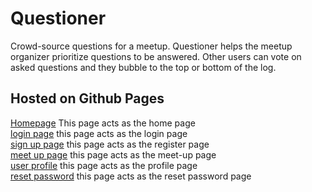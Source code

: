 # Questioner

Crowd-source questions for a meetup. Questioner helps the meetup organizer prioritize questions to be answered. Other users can vote on asked questions and they bubble to the top or bottom of the log.

## Hosted on Github Pages
[Homepage](https://teekize.github.io/Questionner/UI/templates/index.html) This page acts as the home page <br>
[login page](https://teekize.github.io/Questionner/UI/templates/login.html) this page acts as the login page<br>
[sign up page](https://teekize.github.io/Questionner/UI/templates/register.html) this page acts as the register page<br>
[meet up page](https://teekize.github.io/Questionner/UI/templates/meet_up.html) this page acts as the meet-up page<br>
[user profile](https://teekize.github.io/Questionner/UI/templates/profile.html) this page acts as the profile page<br>
[reset password](https://teekize.github.io/Questionner/UI/templates/reset.html) this page acts as the reset password page<br>
